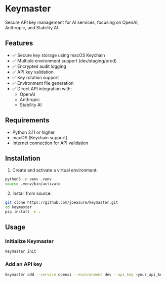 # Keymaster

Secure API key management for AI services, focusing on OpenAI, Anthropic, and Stability AI.

## Features

- ✅ Secure key storage using macOS Keychain
- ✅ Multiple environment support (dev/staging/prod)
- ✅ Encrypted audit logging
- ✅ API key validation
- ✅ Key rotation support
- ✅ Environment file generation
- ✅ Direct API integration with:
  - OpenAI
  - Anthropic
  - Stability AI

## Requirements

- Python 3.11 or higher
- macOS (Keychain support)
- Internet connection for API validation

## Installation

1. Create and activate a virtual environment:
```bash
python3 -m venv .venv
source .venv/bin/activate
```

2. Install from source:
```bash
git clone https://github.com/joeazure/keymaster.git
cd keymaster
pip install -e .
```

## Usage

### Initialize Keymaster
```bash
keymaster init
```

### Add an API key
```bash
keymaster add --service openai --environment dev --api_key <your_api_key>
```

